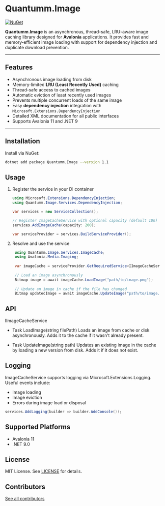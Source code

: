 # Quantumm.Image

[![NuGet](https://img.shields.io/nuget/v/Quantumm.Image.svg)](https://www.nuget.org/packages/Quantumm.Image)  

**Quantumm.Image** is an asynchronous, thread-safe, LRU-aware image caching library designed for **Avalonia** applications. It provides fast and memory-efficient image loading with support for dependency injection and duplicate download prevention.  

---

## Features

- Asynchronous image loading from disk  
- Memory-limited **LRU (Least Recently Used)** caching  
- Thread-safe access to cached images  
- Automatic eviction of least recently used images  
- Prevents multiple concurrent loads of the same image  
- Easy **dependency injection** integration with `Microsoft.Extensions.DependencyInjection`  
- Detailed XML documentation for all public interfaces  
- Supports Avalonia 11 and .NET 9  

---

## Installation

Install via NuGet:

```bash
dotnet add package Quantumm.Image --version 1.1
```

## Usage

1. Register the service in your DI container
   ```csharp
   using Microsoft.Extensions.DependencyInjection;
   using Quantumm.Image.Services.DependencyInjection;

   var services = new ServiceCollection();

   // Register ImageCacheService with optional capacity (default 100)
   services.AddImageCache(capacity: 200);

   var serviceProvider = services.BuildServiceProvider();
   ```
2. Resolve and use the service
   ```csharp
    using Quantumm.Image.Services.ImageCache;
    using Avalonia.Media.Imaging;
    
    var imageCache = serviceProvider.GetRequiredService<IImageCacheService>();
    
    // Load an image asynchronously
    Bitmap image = await imageCache.LoadImage("path/to/image.png");
    
    // Update an image in cache if the file has changed
    Bitmap updatedImage = await imageCache.UpdateImage("path/to/image.png");
   ```

## API

 IImageCacheService

 - Task<Bitmap> LoadImage(string filePath)
Loads an image from cache or disk asynchronously. Adds it to the cache if it wasn't already present.

 - Task<Bitmap> UpdateImage(string path)
Updates an existing image in the cache by loading a new version from disk. Adds it if it does not exist.

## Logging

 ImageCacheService supports logging via Microsoft.Extensions.Logging. Useful events include:

 - Image loading
 - Image eviction
 - Errors during image load or disposal
  ```csharp
  services.AddLogging(builder => builder.AddConsole());
  ```

## Supported Platforms
 - Avalonia 11
 - .NET 9.0

## License
MIT License. See [LICENSE](LICENSE) for details.

## Contributors

[See all contributors](https://github.com/shaihnurov/Quantumm.Image/graphs/contributors)
